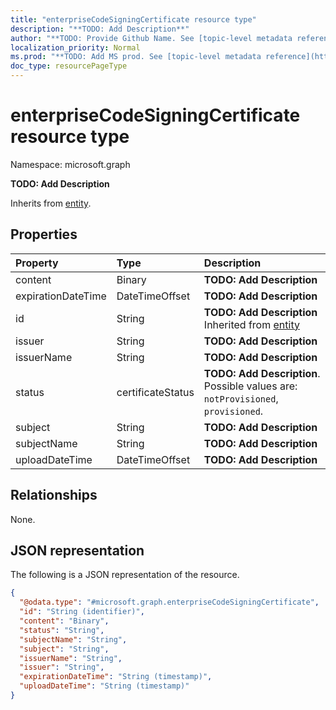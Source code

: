 ```yaml
---
title: "enterpriseCodeSigningCertificate resource type"
description: "**TODO: Add Description**"
author: "**TODO: Provide Github Name. See [topic-level metadata reference](https://msgo.azurewebsites.net/add/document/guidelines/metadata.html#topic-level-metadata)**"
localization_priority: Normal
ms.prod: "**TODO: Add MS prod. See [topic-level metadata reference](https://msgo.azurewebsites.net/add/document/guidelines/metadata.html#topic-level-metadata)**"
doc_type: resourcePageType
---
```


# enterpriseCodeSigningCertificate resource type


Namespace: microsoft.graph

**TODO: Add Description**


Inherits from [entity](../resources/entity.md).

## Properties
|Property|Type|Description|
|:---|:---|:---|
|content|Binary|**TODO: Add Description**|
|expirationDateTime|DateTimeOffset|**TODO: Add Description**|
|id|String|**TODO: Add Description** Inherited from [entity](../resources/entity.md)|
|issuer|String|**TODO: Add Description**|
|issuerName|String|**TODO: Add Description**|
|status|certificateStatus|**TODO: Add Description**. Possible values are: `notProvisioned`, `provisioned`.|
|subject|String|**TODO: Add Description**|
|subjectName|String|**TODO: Add Description**|
|uploadDateTime|DateTimeOffset|**TODO: Add Description**|

## Relationships
None.

## JSON representation
The following is a JSON representation of the resource.
<!-- {
  "blockType": "resource",
  "keyProperty": "id",
  "@odata.type": "microsoft.graph.enterpriseCodeSigningCertificate",
  "baseType": "microsoft.graph.entity",
  "openType": false
}
-->
``` json
{
  "@odata.type": "#microsoft.graph.enterpriseCodeSigningCertificate",
  "id": "String (identifier)",
  "content": "Binary",
  "status": "String",
  "subjectName": "String",
  "subject": "String",
  "issuerName": "String",
  "issuer": "String",
  "expirationDateTime": "String (timestamp)",
  "uploadDateTime": "String (timestamp)"
}
```

